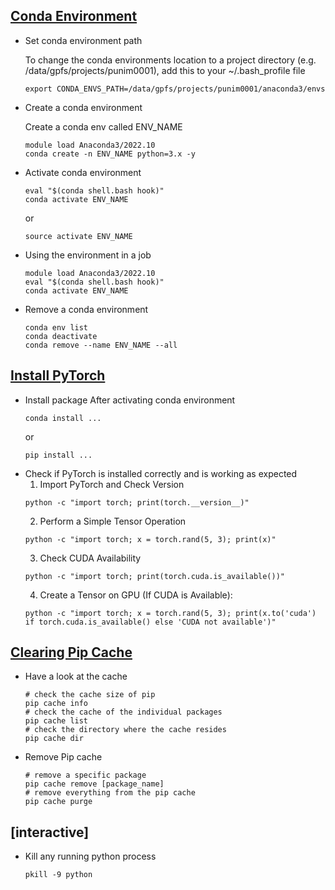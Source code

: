 
## [Conda Environment](https://dashboard.hpc.unimelb.edu.au/software/anaconda/)

- Set conda environment path 

  To change the conda environments location to a project directory (e.g. /data/gpfs/projects/punim0001), add this to your ~/.bash_profile file
  ```
  export CONDA_ENVS_PATH=/data/gpfs/projects/punim0001/anaconda3/envs
  ```
- Create a conda environment
  
  Create a conda env called ENV_NAME
  ```
  module load Anaconda3/2022.10
  conda create -n ENV_NAME python=3.x -y
  ```
- Activate conda environment
  ```
  eval "$(conda shell.bash hook)"
  conda activate ENV_NAME
  ```
  or
  ```
  source activate ENV_NAME
  ```
- Using the environment in a job
  ```
  module load Anaconda3/2022.10
  eval "$(conda shell.bash hook)"
  conda activate ENV_NAME
  ```
- Remove a conda environment
  ```
  conda env list
  conda deactivate
  conda remove --name ENV_NAME --all
  ```
## [Install PyTorch](https://pytorch.org/)
- Install package
  After activating conda environment
  ```
  conda install ...
  ```
  or
  ```
  pip install ...
  ```
- Check if PyTorch is installed correctly and is working as expected
  1. Import PyTorch and Check Version
  ```
  python -c "import torch; print(torch.__version__)"
  ```
  2. Perform a Simple Tensor Operation
  ```
  python -c "import torch; x = torch.rand(5, 3); print(x)"
  ```
  3. Check CUDA Availability
  ```
  python -c "import torch; print(torch.cuda.is_available())"
  ```
  4. Create a Tensor on GPU (If CUDA is Available):
  ```
  python -c "import torch; x = torch.rand(5, 3); print(x.to('cuda') if torch.cuda.is_available() else 'CUDA not available')"
  ```

## [Clearing Pip Cache](https://linuxhandbook.com/clear-pip-cache/)

- Have a look at the cache
  ```
  # check the cache size of pip
  pip cache info
  # check the cache of the individual packages
  pip cache list
  # check the directory where the cache resides
  pip cache dir
  ```
- Remove Pip cache
  ```
  # remove a specific package
  pip cache remove [package_name]
  # remove everything from the pip cache
  pip cache purge 
  ```
## [interactive]
- Kill any running python process
  ```
  pkill -9 python
  ```
